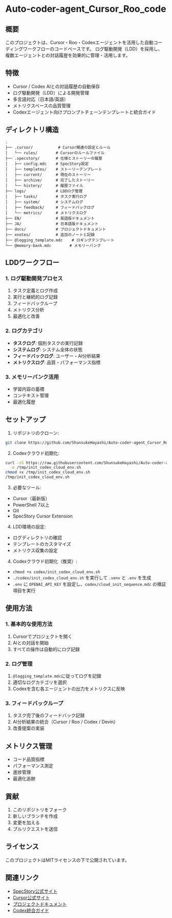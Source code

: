 # Auto-coder-agent_Cursor_Roo_code

## 概要
このプロジェクトは、Cursor・Roo・Codexエージェントを活用した自動コーディングワークフローのコードベースです。
ログ駆動開発（LDD）を採用し、複数エージェントとの対話履歴を効果的に管理・活用します。

## 特徴
- Cursor / Codex AIとの対話履歴の自動保存
- ログ駆動開発（LDD）による開発管理
- 多言語対応（日本語/英語）
- メトリクスベースの品質管理
- Codexエージェント向けプロンプトチェーンテンプレートと統合ガイド

## ディレクトリ構造
```
.
├── .cursor/           # Cursor関連の設定とルール
│   └── rules/        # Cursorのルールファイル
├── .specstory/       # 仕様とストーリーの履歴
│   ├── config.mdc    # SpecStory設定
│   ├── templates/    # ストーリーテンプレート
│   ├── current/      # 現在のストーリー
│   ├── archive/      # 完了したストーリー
│   └── history/      # 履歴ファイル
├── logs/             # LDDログ管理
│   ├── tasks/        # タスク実行ログ
│   ├── system/       # システムログ
│   ├── feedback/     # フィードバックログ
│   └── metrics/      # メトリクスログ
├── EN/               # 英語版ドキュメント
├── JA/               # 日本語版ドキュメント
├── docs/             # プロジェクトドキュメント
├── xnotes/           # 追加のノートと記録
├── @logging_template.mdc    # ロギングテンプレート
└── @memory-bank.mdc        # メモリーバンク
```

## LDDワークフロー

### 1. ログ駆動開発プロセス
1. タスク定義とログ作成
2. 実行と継続的ログ記録
3. フィードバックループ
4. メトリクス分析
5. 最適化と改善

### 2. ログカテゴリ
- **タスクログ**: 個別タスクの実行記録
- **システムログ**: システム全体の状態
- **フィードバックログ**: ユーザー・AI分析結果
- **メトリクスログ**: 品質・パフォーマンス指標

### 3. メモリーバンク活用
- 学習内容の蓄積
- コンテキスト管理
- 最適化履歴

## セットアップ
1. リポジトリのクローン:
```bash
git clone https://github.com/ShunsukeHayashi/Auto-coder-agent_Cursor_Roo_code.git
```

2. Codexクラウド初期化:
```bash
curl -sS https://raw.githubusercontent.com/ShunsukeHayashi/Auto-coder-agent_Cursor_Roo_code/main/codex/init_codex_cloud_env.sh \
  -o /tmp/init_codex_cloud_env.sh
chmod +x /tmp/init_codex_cloud_env.sh
/tmp/init_codex_cloud_env.sh
```

3. 必要なツール:
- Cursor（最新版）
- PowerShell 7以上
- Git
- SpecStory Cursor Extension

4. LDD環境の設定:
- ログディレクトリの確認
- テンプレートのカスタマイズ
- メトリクス収集の設定

4. Codexクラウド初期化（推奨）:
- `chmod +x codex/init_codex_cloud_env.sh`
- `./codex/init_codex_cloud_env.sh` を実行して `.venv` と `.env` を生成
- `.env` に `OPENAI_API_KEY` を設定し、`codex/cloud_init_sequence.mdc` の検証項目を実行

## 使用方法

### 1. 基本的な使用方法
1. Cursorでプロジェクトを開く
2. AIとの対話を開始
3. すべての操作は自動的にログ記録

### 2. ログ管理
1. `@logging_template.mdc`に従ってログを記録
2. 適切なログカテゴリを選択
3. Codexを含む各エージェントの出力をメトリクスに反映

### 3. フィードバックループ
1. タスク完了後のフィードバック記録
2. AI分析結果の統合（Cursor / Roo / Codex / Devin）
3. 改善提案の実装

## メトリクス管理
- コード品質指標
- パフォーマンス測定
- 進捗管理
- 最適化追跡

## 貢献
1. このリポジトリをフォーク
2. 新しいブランチを作成
3. 変更を加える
4. プルリクエストを送信

## ライセンス
このプロジェクトはMITライセンスの下で公開されています。

## 関連リンク
- [SpecStory公式サイト](https://specstory.com/)
- [Cursor公式サイト](https://cursor.sh/)
- [プロジェクトドキュメント](./docs/)
- [Codex統合ガイド](./docs/codex/integration_guide.md)
